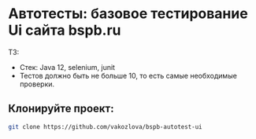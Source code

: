 # Автотесты: базовое тестирование Ui сайта bspb.ru 
ТЗ:
- Стек: Java 12, selenium, junit
- Тестов должно быть не больше 10, то есть самые необходимые проверки.


## Клонируйте проект:
```bash
git clone https://github.com/vakozlova/bspb-autotest-ui
```
